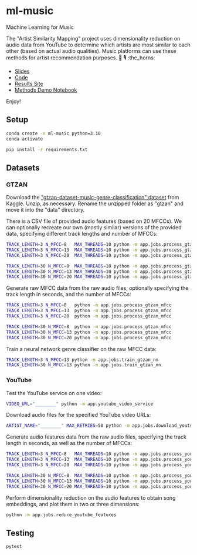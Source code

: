 # ml-music

Machine Learning for Music

The "Artist Similarity Mapping" project uses dimensionality reduction on audio data from YouTube to determine which artists are most similar to each other (based on actual audio qualities). Music platforms can use these methods for artist recommendation purposes. :musical_note: :studio_microphone: :the_horns:

  + [Slides](https://docs.google.com/presentation/d/1eKw1Tyob78U2sHwp2PYhk6JRY96df-sbhj7m62YEBDA/edit?usp=sharing)
  + [Code](https://github.com/s2t2/ml-music-2023)
  + [Results Site](https://s2t2.github.io/ml-music-2023/)
  + [Methods Demo Notebook](https://github.com/s2t2/ml-music-2023/blob/main/notebooks/youtube/Artist_Similarity_Mapping_METHODS_DEMO_20230428.ipynb)

Enjoy!


## Setup

```sh
conda create -n ml-music python=3.10
conda activate
```

```sh
pip install -r requirements.txt
```

## Datasets

### GTZAN

Download the ["gtzan-dataset-music-genre-classification" dataset](https://www.kaggle.com/datasets/andradaolteanu/gtzan-dataset-music-genre-classification) from Kaggle. Unzip, as necessary. Rename the unzipped folder as "gtzan" and move it into the "data" directory.

There is a CSV file of provided audio features (based on 20 MFCCs). We can optionally recreate our own (mostly similar) versions of the provided data, specifying different track lengths and number of MFCCs:

```sh
TRACK_LENGTH=3 N_MFCC=8   MAX_THREADS=10 python -m app.jobs.process_gtzan_audio_async
TRACK_LENGTH=3 N_MFCC=13  MAX_THREADS=10 python -m app.jobs.process_gtzan_audio_async
TRACK_LENGTH=3 N_MFCC=20  MAX_THREADS=10 python -m app.jobs.process_gtzan_audio_async

TRACK_LENGTH=30 N_MFCC=8  MAX_THREADS=10 python -m app.jobs.process_gtzan_audio_async
TRACK_LENGTH=30 N_MFCC=13 MAX_THREADS=10 python -m app.jobs.process_gtzan_audio_async
TRACK_LENGTH=30 N_MFCC=20 MAX_THREADS=10 python -m app.jobs.process_gtzan_audio_async
```


Generate raw MFCC data from the raw audio files, optionally specifying the track length in seconds, and the number of MFCCs:

```sh
TRACK_LENGTH=3 N_MFCC=8   python -m app.jobs.process_gtzan_mfcc
TRACK_LENGTH=3 N_MFCC=13  python -m app.jobs.process_gtzan_mfcc
TRACK_LENGTH=3 N_MFCC=20  python -m app.jobs.process_gtzan_mfcc

TRACK_LENGTH=30 N_MFCC=8  python -m app.jobs.process_gtzan_mfcc
TRACK_LENGTH=30 N_MFCC=13 python -m app.jobs.process_gtzan_mfcc
TRACK_LENGTH=30 N_MFCC=20 python -m app.jobs.process_gtzan_mfcc
```

Train a neural network genre classifier on the raw MFCC data:

```sh
TRACK_LENGTH=3 N_MFCC=13 python -m app.jobs.train_gtzan_nn
TRACK_LENGTH=30 N_MFCC=13 python -m app.jobs.train_gtzan_nn
```







### YouTube

Test the YouTube service on one video:

```sh
VIDEO_URL="________" python -m app.youtube_video_service
```

Download audio files for the specified YouTube video URLs:

```sh
ARTIST_NAME="________" MAX_RETRIES=50 python -m app.jobs.download_youtube_audio
```


Generate audio features data from the raw audio files, specifying the track length in seconds, as well as the number of MFCCs:

```sh
TRACK_LENGTH=3 N_MFCC=8   MAX_THREADS=10 python -m app.jobs.process_youtube_audio_async
TRACK_LENGTH=3 N_MFCC=13  MAX_THREADS=10 python -m app.jobs.process_youtube_audio_async
TRACK_LENGTH=3 N_MFCC=20  MAX_THREADS=10 python -m app.jobs.process_youtube_audio_async

TRACK_LENGTH=30 N_MFCC=8  MAX_THREADS=10 python -m app.jobs.process_youtube_audio_async
TRACK_LENGTH=30 N_MFCC=13 MAX_THREADS=10 python -m app.jobs.process_youtube_audio_async
TRACK_LENGTH=30 N_MFCC=20 MAX_THREADS=10 python -m app.jobs.process_youtube_audio_async
```


Perform dimensionality reduction on the audio features to obtain song embeddings, and plot them in two or three dimensions:

```sh
python -m app.jobs.reduce_youtube_features
```



## Testing

```sh
pytest
```
